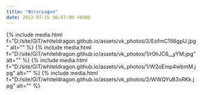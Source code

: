 ```yaml
---
title: "Фотография"
date: 2012-07-15 16:57:00 +0300
---
```



{% include media.html f="D:/site/GiT/whiteldragon.github.io/assets/vk_photos/2/EofmC156gpU.jpg" alt="" %}
{% include media.html f="D:/site/GiT/whiteldragon.github.io/assets/vk_photos/1/r0hJC6__yYM.jpg" alt="" %}
{% include media.html f="D:/site/GiT/whiteldragon.github.io/assets/vk_photos/1/W2oEmp4wbmM.jpg" alt="" %}
{% include media.html f="D:/site/GiT/whiteldragon.github.io/assets/vk_photos/2/WWQYuB3xRKk.jpg" alt="" %}
